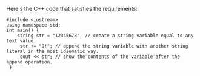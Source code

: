 
Here's the C++ code that satisfies the requirements:

```
#include <iostream> 
using namespace std; 
int main() { 
    string str = "12345678"; // create a string variable equal to any text value. 
     str += "9!"; // append the string variable with another string literal in the most idiomatic way. 
     cout << str; // show the contents of the variable after the append operation. 
 } 
```
